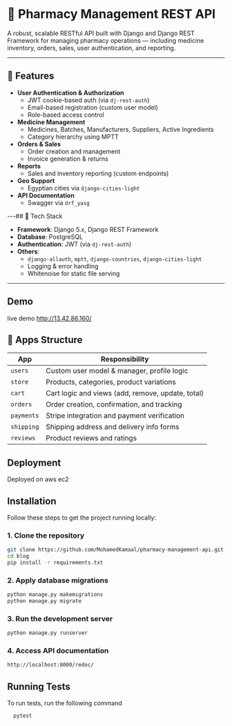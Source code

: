 
# 💊 Pharmacy Management REST API

A robust, scalable RESTful API built with Django and Django REST Framework for managing pharmacy operations — including medicine inventory, orders, sales, user authentication, and reporting.

---

## 🚀 Features

- **User Authentication & Authorization**
  - JWT cookie-based auth (via `dj-rest-auth`)
  - Email-based registration (custom user model)
  - Role-based access control
- **Medicine Management**
  - Medicines, Batches, Manufacturers, Suppliers, Active Ingredients
  - Category hierarchy using MPTT
- **Orders & Sales**
  - Order creation and management
  - Invoice generation & returns
- **Reports**
  - Sales and inventory reporting (custom endpoints)
- **Geo Support**
  - Egyptian cities via `django-cities-light`
- **API Documentation**
  - Swagger via `drf_yasg`

---## 🧱 Tech Stack

- **Framework**: Django 5.x, Django REST Framework
- **Database**: PostgreSQL
- **Authentication**: JWT (via `dj-rest-auth`)
- **Others**:
  - `django-allauth`, `mptt`, `django-countries`, `django-cities-light`
  - Logging & error handling
  - Whitenoise for static file serving

---

## Demo
live demo http://13.42.86.160/


## 🧱 Apps Structure

| App        | Responsibility                                       |
|------------|------------------------------------------------------|
| `users`    | Custom user model & manager, profile logic          |
| `store`    | Products, categories, product variations             |
| `cart`     | Cart logic and views (add, remove, update, total)   |
| `orders`   | Order creation, confirmation, and tracking          |
| `payments` | Stripe integration and payment verification         |
| `shipping` | Shipping address and delivery info forms            |
| `reviews`  | Product reviews and ratings                         |

## Deployment

Deployed on aws ec2
## Installation

Follow these steps to get the project running locally:

### 1. Clone the repository

```bash
git clone https://github.com/MohamedKamaal/pharmacy-management-api.git
cd blog
pip install -r requirements.txt
```

### 2. Apply database migrations
```bash
python manage.py makemigrations
python manage.py migrate
```
### 3. Run the development server
```bash
python manage.py runserver
```
### 4. Access API documentation
```bash
http://localhost:8000/redoc/
```
## Running Tests

To run tests, run the following command

```bash
  pytest 
```
